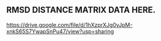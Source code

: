 ## RMSD DISTANCE MATRIX DATA HERE.
https://drive.google.com/file/d/1hXzprXJg0yJpM-xnkS65S7YwapSnPu47/view?usp=sharing

